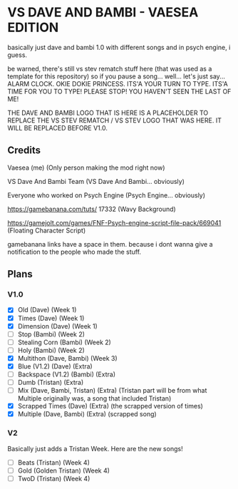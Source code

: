 # VS DAVE AND BAMBI - VAESEA EDITION
basically just dave and bambi 1.0 with different songs and in psych engine, i guess.

be warned, there's still vs stev rematch stuff here (that was used as a template for this repository) so if you pause a song... well... let's just say... ALARM CLOCK. OKIE DOKIE PRINCESS. ITS'A YOUR TURN TO TYPE. ITS'A TIME FOR YOU TO TYPE! PLEASE STOP! YOU HAVEN'T SEEN THE LAST OF ME!

THE DAVE AND BAMBI LOGO THAT IS HERE IS A PLACEHOLDER TO REPLACE THE VS STEV REMATCH / VS STEV LOGO THAT WAS HERE. IT WILL BE REPLACED BEFORE V1.0.

## Credits
Vaesea (me) (Only person making the mod right now)

VS Dave And Bambi Team (VS Dave And Bambi... obviously)

Everyone who worked on Psych Engine (Psych Engine... obviously)

https://gamebanana.com/tuts/ 17332 (Wavy Background)

https://gamejolt.com/games/FNF-Psych-engine-script-file-pack/669041 (Floating Character Script)

gamebanana links have a space in them. because i dont wanna give a notification to the people who made the stuff.

## Plans
### V1.0
- [x] Old (Dave) (Week 1)
- [x] Times (Dave) (Week 1)
- [x] Dimension (Dave) (Week 1)
- [ ] Stop (Bambi) (Week 2)
- [ ] Stealing Corn (Bambi) (Week 2)
- [ ] Holy (Bambi) (Week 2)
- [x] Multithon (Dave, Bambi) (Week 3)
- [x] Blue (V1.2) (Dave) (Extra)
- [ ] Backspace (V1.2) (Bambi) (Extra)
- [ ] Dumb (Tristan) (Extra)
- [ ] Mix (Dave, Bambi, Tristan) (Extra) (Tristan part will be from what Multiple originally was, a song that included Tristan)
- [x] Scrapped Times (Dave) (Extra) (the scrapped version of times)
- [x] Multiple (Dave, Bambi) (Extra) (scrapped song)

### V2
Basically just adds a Tristan Week. Here are the new songs!
- [ ] Beats (Tristan) (Week 4)
- [ ] Gold (Golden Tristan) (Week 4)
- [ ] TwoD (Tristan) (Week 4)
